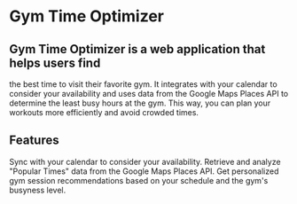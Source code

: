 # **Gym Time Optimizer**
##  Gym Time Optimizer is a web application that helps users find 
  the best time to visit their favorite gym. It integrates with your calendar to consider your availability and uses data from the Google Maps Places API to determine the least busy hours at the gym. This way, you can plan your workouts more efficiently and avoid crowded times.

## Features
Sync with your calendar to consider your availability.
Retrieve and analyze "Popular Times" data from the Google Maps Places API.
Get personalized gym session recommendations based on your schedule and the gym's busyness level.
